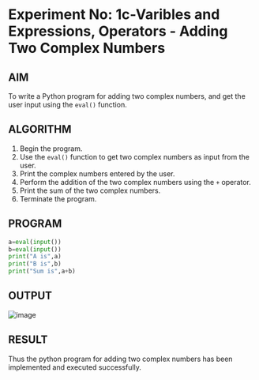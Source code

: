 # Experiment No: 1c-Varibles and Expressions, Operators - Adding Two Complex Numbers

## AIM
To write a Python program for adding two complex numbers, and get the user input using the `eval()` function.

## ALGORITHM
1. Begin the program.
2. Use the `eval()` function to get two complex numbers as input from the user.
3. Print the complex numbers entered by the user.
4. Perform the addition of the two complex numbers using the `+` operator.
5. Print the sum of the two complex numbers.
6. Terminate the program.

## PROGRAM
```python
a=eval(input())
b=eval(input())
print("A is",a)
print("B is",b)
print("Sum is",a+b)

```

## OUTPUT
![image](https://github.com/user-attachments/assets/222e681e-898c-4bb0-b070-fc3dd08ec146)


## RESULT
Thus the python program for adding two complex numbers has been implemented and executed successfully.

